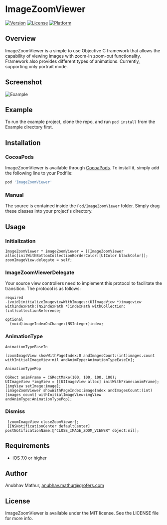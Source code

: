 # ImageZoomViewer

[![Version](https://img.shields.io/cocoapods/v/ImageZoomViewer.svg?style=flat)](http://cocoapods.org/pods/ImageZoomViewer)
[![License](https://img.shields.io/cocoapods/l/ImageZoomViewer.svg?style=flat)](http://cocoapods.org/pods/ImageZoomViewer)
[![Platform](https://img.shields.io/cocoapods/p/ImageZoomViewer.svg?style=flat)](http://cocoapods.org/pods/ImageZoomViewer)

## Overview

ImageZoomViewer is a simple to use Objective C framework that allows the capability of viewing images with zoom-in zoom-out functionality. Framework also provides different types of animations. Currently, supporting only portrait mode. 

## Screenshot

![Example](https://media.giphy.com/media/l4EoSdcwlQVuQF2uY/giphy.gif)

## Example

To run the example project, clone the repo, and run `pod install` from the Example directory first.


## Installation

### CocoaPods

ImageZoomViewer is available through [CocoaPods](https://cocoapods.org/pods/ImageZoomViewer). To install
it, simply add the following line to your Podfile:

```ruby
pod 'ImageZoomViewer'
```

### Manual

The source is contained inside the ```Pod/ImageZoomViewer``` folder. Simply drag these classes into your project's directory.

## Usage

### Initialization

    ImageZoomViewer * imageZoomViewer = [[ImageZoomViewer alloc]initWithBottomCollectionBorderColor:[UIColor blackColor]];
    zoomImageView.delegate = self;

### ImageZoomViewerDelegate

Your source view controllers need to implement this protocol to facilitate the transition. The protocol is as follows:

    required 
    -(void)initializeImageviewWithImages:(UIImageView *)imageview withIndexPath:(NSIndexPath *)indexPath withCollection:(int)collectionReference;

    optional 
    - (void)imageIndexOnChange:(NSInteger)index;

### AnimationType

```AnimationTypeEaseIn```
    
    [zoomImageView showWithPageIndex:0 andImagesCount:(int)images.count withInitialImageView:nil andAnimType:AnimationTypeEaseIn];
    
```AnimationTypePop```
    
    CGRect animFrame = CGRectMake(100, 100, 100, 100);
    UIImageView *imgView = [[UIImageView alloc] initWithFrame:animFrame];
    [imgView setImage:image];
    [imageZoomViewer showWithPageIndex:imageIndex andImagesCount:(int)[images count] withInitialImageView:imgView andAnimType:AnimationTypePop];
    
### Dismiss
     [zoomImageView closeZoomViewer];
     [[NSNotificationCenter defaultCenter] postNotificationName:@"CLOSE_IMAGE_ZOOM_VIEWER" object:nil];


## Requirements

- iOS 7.0 or higher


## Author

Anubhav Mathur, anubhav.mathur@grofers.com

## License

ImageZoomViewer is available under the MIT license. See the LICENSE file for more info.
